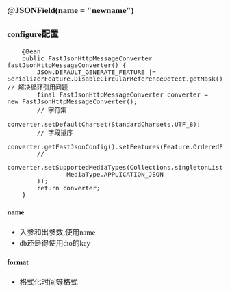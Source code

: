 <span  style="font-family: Simsun,serif; font-size: 17px; ">

### @JSONField(name = "newname")

### configure配置

~~~
    @Bean
    public FastJsonHttpMessageConverter fastJsonHttpMessageConverter() {
        JSON.DEFAULT_GENERATE_FEATURE |= SerializerFeature.DisableCircularReferenceDetect.getMask(); // 解决循环引用问题
        final FastJsonHttpMessageConverter converter = new FastJsonHttpMessageConverter();
        // 字符集
        converter.setDefaultCharset(StandardCharsets.UTF_8);
        // 字段排序
        converter.getFastJsonConfig().setFeatures(Feature.OrderedField);
        //
        converter.setSupportedMediaTypes(Collections.singletonList(
                MediaType.APPLICATION_JSON
        ));
        return converter;
    }
~~~

#### name

- 入参和出参数,使用name
- db还是得使用dto的key

#### format

- 格式化时间等格式

</span>